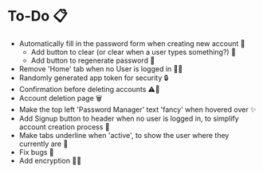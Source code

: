 # To-Do 📋

-   Automatically fill in the password form when creating new account 🤖
    -   Add button to clear (or clear when a user types something?) 🔄
    -   Add button to regenerate password 🔑
-   Remove 'Home' tab when no User is logged in 🏡❌
-   Randomly generated app token for security 🔒
-   Confirmation before deleting accounts ⚠️🚫
-   Account deletion page 🗑️
-   Make the top left 'Password Manager' text 'fancy' when hovered over ✨
-   Add Signup button to header when no user is logged in, to simplify account creation process 📝
-   Make tabs underline when 'active', to show the user where they currently are 📌
-   Fix bugs 🐞
-   Add encryption 🎉🔐
